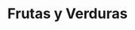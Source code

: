 ---
title: "Frutas y Verduras"
url: /san-antonio-de-belen/frutas-y-verduras/
shop: Gemüse & Obst
---